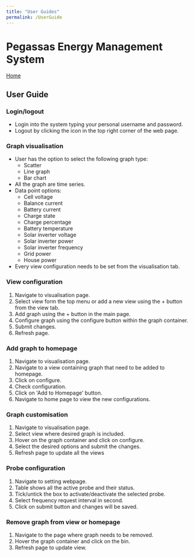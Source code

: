 ```yaml
---
title: "User Guides"
permalink: /UserGuide
---
```


# Pegassas Energy Management System

[Home](https://m30819-2020.github.io/cw-code-t1)

## User Guide

### Login/logout

- Login into the system typing your personal username and password.
- Logout by clicking the icon in the top right corner of the web page.

### Graph visualisation

- User has the option to select the following graph type:
  - Scatter
  - Line graph
  - Bar chart
- All the graph are time series.
- Data point options:
  - Cell voltage
  - Balance current
  - Battery current
  - Charge state
  - Charge percentage
  - Battery temperature
  - Solar inverter voltage
  - Solar inverter power
  - Solar inverter frequency
  - Grid power
  - House power
- Every view configuration needs to be set from the visualisation tab.

### View configuration

1. Navigate to visualisation page.
2. Select view form the top menu or add a new view using the + button from the view tab.
3. Add graph using the + button in the main page.
4. Configure graph using the configure button within the graph container.
5. Submit changes.
6. Refresh page.

### Add graph to homepage

1. Navigate to visualisation page.
2. Navigate to a view containing graph that need to be added to homepage.
3. Click on configure.
4. Check configuration.
5. Click on 'Add to Homepage' button.
6. Navigate to home page to view the new configurations.

### Graph customisation

1. Navigate to visualisation page.
2. Select view where desired graph is included.
3. Hover on the graph container and click on configure.
4. Select the desired options and submit the changes.
5. Refresh page to update all the views

### Probe configuration

1. Navigate to setting webpage.
2. Table shows all the active probe and their status.
3. Tick/untick the box to activate/deactivate the selected probe.
4. Select frequency request interval in second.
5. Click on submit button and changes will be saved.

### Remove graph from view or homepage

1. Navigate to the page where graph needs to be removed.
2. Hover the graph container and click on the bin.
3. Refresh page to update view.
